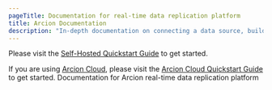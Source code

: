 ```yaml
---
pageTitle: Documentation for real-time data replication platform
title: Arcion Documentation
description: "In-depth documentation on connecting a data source, building your first pipeline, and deploying to production."
---
```


Please visit the [Self-Hosted Quickstart Guide](docs/quickstart) to get started.

If you are using [Arcion Cloud](https://www.arcion.io/cloud), please visit the [Arcion Cloud Quickstart Guide](/docs/arcion-cloud-dashboard/quickstart) to get started.
Documentation for Arcion real-time data replication platform